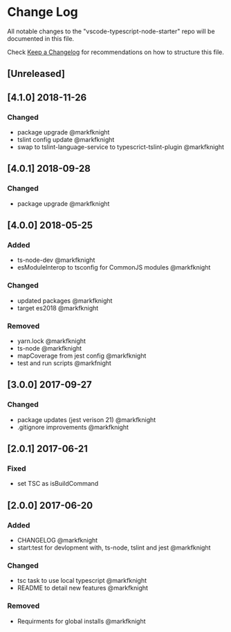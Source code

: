 # Change Log
All notable changes to the "vscode-typescript-node-starter" repo will be documented in this file.

Check [Keep a Changelog](http://keepachangelog.com/) for recommendations on how to structure this file.

## [Unreleased]

## [4.1.0] 2018-11-26
### Changed
- package upgrade @markfknight
- tslint config update @markfknight
- swap to tslint-language-service to typescrict-tslint-plugin @markfknight

## [4.0.1] 2018-09-28
### Changed
- package upgrade @markfknight

## [4.0.0] 2018-05-25
### Added
- ts-node-dev @markfknight
- esModuleInterop to tsconfig for CommonJS modules @markfknight

### Changed
- updated packages @markfknight
- target es2018 @markfknight

### Removed
- yarn.lock @markfknight
- ts-node @markfknight
- mapCoverage from jest config @markfknight
- test and run scripts @markfnight

## [3.0.0] 2017-09-27
### Changed
- package updates (jest verison 21) @markfknight
- .gitignore improvements @markfknight

## [2.0.1] 2017-06-21
### Fixed
- set TSC as isBuildCommand

## [2.0.0] 2017-06-20
### Added
- CHANGELOG @markfknight
- start:test for devlopment with, ts-node, tslint and jest @markfknight

### Changed
- tsc task to use local typescript @markfknight
- README to detail new features @markfknight

### Removed
- Requirments for global installs @markfknight